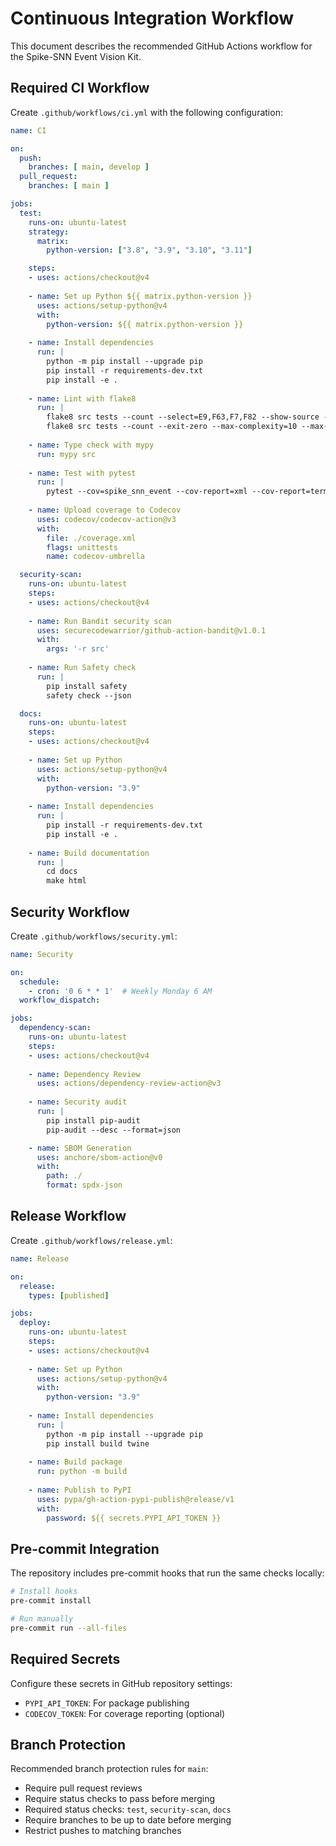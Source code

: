 # Continuous Integration Workflow

This document describes the recommended GitHub Actions workflow for the Spike-SNN Event Vision Kit.

## Required CI Workflow

Create `.github/workflows/ci.yml` with the following configuration:

```yaml
name: CI

on:
  push:
    branches: [ main, develop ]
  pull_request:
    branches: [ main ]

jobs:
  test:
    runs-on: ubuntu-latest
    strategy:
      matrix:
        python-version: ["3.8", "3.9", "3.10", "3.11"]

    steps:
    - uses: actions/checkout@v4
    
    - name: Set up Python ${{ matrix.python-version }}
      uses: actions/setup-python@v4
      with:
        python-version: ${{ matrix.python-version }}
    
    - name: Install dependencies
      run: |
        python -m pip install --upgrade pip
        pip install -r requirements-dev.txt
        pip install -e .
    
    - name: Lint with flake8
      run: |
        flake8 src tests --count --select=E9,F63,F7,F82 --show-source --statistics
        flake8 src tests --count --exit-zero --max-complexity=10 --max-line-length=88 --statistics
    
    - name: Type check with mypy
      run: mypy src
    
    - name: Test with pytest
      run: |
        pytest --cov=spike_snn_event --cov-report=xml --cov-report=term-missing
    
    - name: Upload coverage to Codecov
      uses: codecov/codecov-action@v3
      with:
        file: ./coverage.xml
        flags: unittests
        name: codecov-umbrella

  security-scan:
    runs-on: ubuntu-latest
    steps:
    - uses: actions/checkout@v4
    
    - name: Run Bandit security scan
      uses: securecodewarrior/github-action-bandit@v1.0.1
      with:
        args: '-r src'
    
    - name: Run Safety check
      run: |
        pip install safety
        safety check --json

  docs:
    runs-on: ubuntu-latest
    steps:
    - uses: actions/checkout@v4
    
    - name: Set up Python
      uses: actions/setup-python@v4
      with:
        python-version: "3.9"
    
    - name: Install dependencies
      run: |
        pip install -r requirements-dev.txt
        pip install -e .
    
    - name: Build documentation
      run: |
        cd docs
        make html
```

## Security Workflow

Create `.github/workflows/security.yml`:

```yaml
name: Security

on:
  schedule:
    - cron: '0 6 * * 1'  # Weekly Monday 6 AM
  workflow_dispatch:

jobs:
  dependency-scan:
    runs-on: ubuntu-latest
    steps:
    - uses: actions/checkout@v4
    
    - name: Dependency Review
      uses: actions/dependency-review-action@v3
    
    - name: Security audit
      run: |
        pip install pip-audit
        pip-audit --desc --format=json

    - name: SBOM Generation
      uses: anchore/sbom-action@v0
      with:
        path: ./
        format: spdx-json
```

## Release Workflow

Create `.github/workflows/release.yml`:

```yaml
name: Release

on:
  release:
    types: [published]

jobs:
  deploy:
    runs-on: ubuntu-latest
    steps:
    - uses: actions/checkout@v4
    
    - name: Set up Python
      uses: actions/setup-python@v4
      with:
        python-version: "3.9"
    
    - name: Install dependencies
      run: |
        python -m pip install --upgrade pip
        pip install build twine
    
    - name: Build package
      run: python -m build
    
    - name: Publish to PyPI
      uses: pypa/gh-action-pypi-publish@release/v1
      with:
        password: ${{ secrets.PYPI_API_TOKEN }}
```

## Pre-commit Integration

The repository includes pre-commit hooks that run the same checks locally:

```bash
# Install hooks
pre-commit install

# Run manually
pre-commit run --all-files
```

## Required Secrets

Configure these secrets in GitHub repository settings:

- `PYPI_API_TOKEN`: For package publishing
- `CODECOV_TOKEN`: For coverage reporting (optional)

## Branch Protection

Recommended branch protection rules for `main`:

- Require pull request reviews
- Require status checks to pass before merging
- Required status checks: `test`, `security-scan`, `docs`
- Require branches to be up to date before merging
- Restrict pushes to matching branches